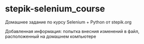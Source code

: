 # stepik-selenium_course
Домашнее задание по курсу Selenium + Python от stepik.org

Добавленная информация: попытка внесния изменений в файл, расположенный на домашнем компьютере